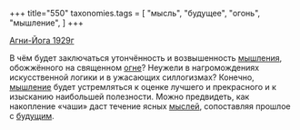 +++
title="550"
taxonomies.tags = [
 "мысль",
 "будущее",
 "огонь",
 "мышление",
]
+++

[Агни-Йога 1929г](/agni/1929)

В чём будет заключаться утончённость и возвышенность [мышления](/tags/[мышление](/tags/мышление)), обожжённого на священном [огне](/tags/огонь)? Неужели в нагромождениях искусственной логики и в ужасающих силлогизмах? Конечно, [мышление](/tags/мышление) будет устремляться к оценке лучшего и прекрасного и к изысканию наибольшей полезности. Можно предвидеть, как накопление «чаши» даст течение ясных [мыслей](/tags/мысль), сопоставляя прошлое с [будущим](/tags/будущее).
